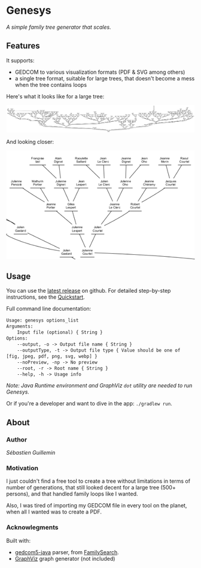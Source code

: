 # Genesys

*A simple family tree generator that scales.*

## Features

It supports:
* GEDCOM to various visualization formats (PDF & SVG among others)
* a single tree format, suitable for large trees, that doesn't become a mess when the tree contains loops

Here's what it looks like for a large tree:

![Global family tree](screenshots/global_tree.png)

And looking closer:

![Family tree detail](screenshots/tree_detail.png)

## Usage

You can use the [latest release](https://github.com/mrlem/genesys/releases/latest) on github.
For detailed step-by-step instructions, see the [Quickstart](doc/QUICKSTART.md).

Full command line documentation:
```
Usage: genesys options_list
Arguments:
    Input file (optional) { String }
Options:
    --output, -o -> Output file name { String }
    --outputType, -t -> Output file type { Value should be one of [fig, jpeg, pdf, png, svg, webp] }
    --noPreview, -np -> No preview
    --root, -r -> Root name { String }
    --help, -h -> Usage info
```


*Note: Java Runtime environment and GraphViz `dot` utility are needed to run Genesys.*

Or if you're a developer and want to dive in the app: `./gradlew run`.

## About

### Author

*Sébastien Guillemin*

### Motivation

I just couldn't find a free tool to create a tree without limitations in terms of number of generations, that still
looked decent for a large tree (500+ persons), and that handled family loops like I wanted.

Also, I was tired of
importing my GEDCOM file in every tool on the planet, when all I wanted was to create a PDF.

### Acknowlegments

Built with:
* [gedcom5-java](https://github.com/FamilySearch/gedcom5-java) parser, from [FamilySearch](https://github.com/FamilySearch/).
* [GraphViz](https://graphviz.org/) graph generator (not included)